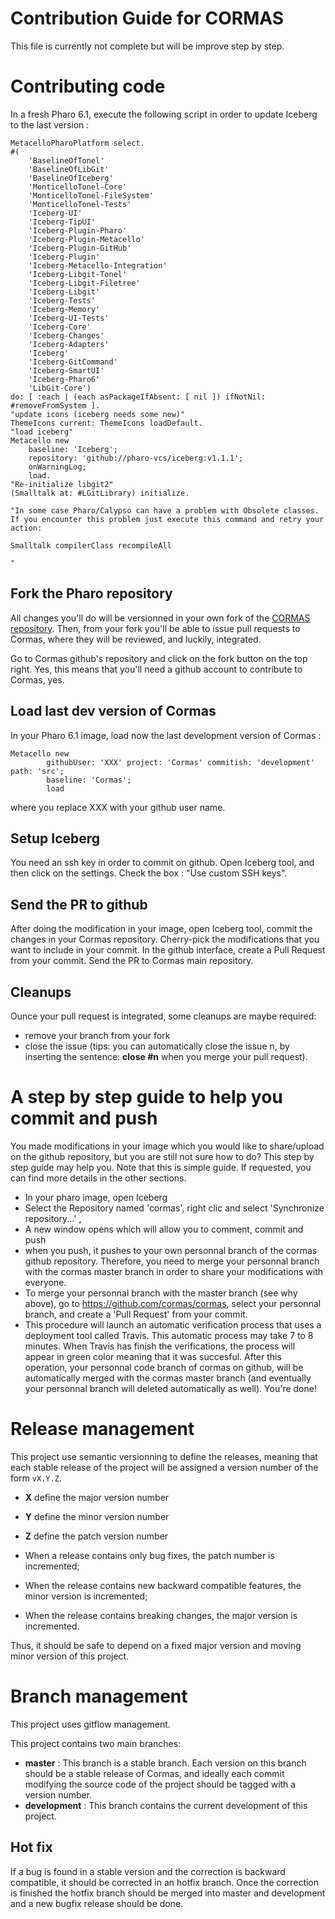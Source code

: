 # Contribution Guide for CORMAS

This file is currently not complete but will be improve step by step.

# Contributing code
In a fresh Pharo 6.1, execute the following script in order to update Iceberg to the last version : 

```Smalltalk
MetacelloPharoPlatform select.
#(
    'BaselineOfTonel'
    'BaselineOfLibGit'
    'BaselineOfIceberg'
    'MonticelloTonel-Core'
    'MonticelloTonel-FileSystem'
    'MonticelloTonel-Tests'
    'Iceberg-UI' 
    'Iceberg-TipUI'
    'Iceberg-Plugin-Pharo' 
    'Iceberg-Plugin-Metacello' 
    'Iceberg-Plugin-GitHub' 
    'Iceberg-Plugin' 
    'Iceberg-Metacello-Integration' 
    'Iceberg-Libgit-Tonel' 
    'Iceberg-Libgit-Filetree' 
    'Iceberg-Libgit' 
    'Iceberg-Tests'
    'Iceberg-Memory'
    'Iceberg-UI-Tests'
    'Iceberg-Core' 
    'Iceberg-Changes' 
    'Iceberg-Adapters' 
    'Iceberg'
    'Iceberg-GitCommand'
    'Iceberg-SmartUI'
    'Iceberg-Pharo6'
    'LibGit-Core') 
do: [ :each | (each asPackageIfAbsent: [ nil ]) ifNotNil: #removeFromSystem ].
"update icons (iceberg needs some new)"
ThemeIcons current: ThemeIcons loadDefault.
"load iceberg"
Metacello new
  	baseline: 'Iceberg';
  	repository: 'github://pharo-vcs/iceberg:v1.1.1';
	onWarningLog;
  	load.
"Re-initialize libgit2"
(Smalltalk at: #LGitLibrary) initialize.

"In some case Pharo/Calypso can have a problem with Obsolete classes. If you encounter this problem just execute this command and retry your action:

Smalltalk compilerClass recompileAll

"
```
## Fork the Pharo repository

All changes you'll do will be versionned in your own fork of the [CORMAS repository](https://github.com/cormas/cormas). Then, from your fork you'll be able to issue pull requests to Cormas, where they will be reviewed, and luckily, integrated.

Go to Cormas github's repository and click on the fork button on the top right. Yes, this means that you'll need a github account to contribute to Cormas, yes.

## Load last dev version of Cormas
In your Pharo 6.1 image, load now the last development version of Cormas : 

```Smalltalk
Metacello new
        githubUser: 'XXX' project: 'Cormas' commitish: 'development' path: 'src';
        baseline: 'Cormas';
        load
```
where you replace XXX with your github user name.

## Setup Iceberg
You need an ssh key in order to commit on github. Open Iceberg tool, and then click on the settings. Check the box : "Use custom SSH keys".

## Send the PR to github
After doing the modification in your image, open Iceberg tool, commit the changes in your Cormas repository. Cherry-pick the modifications that you want to include in your commit. In the github interface, create a Pull Request from your commit.
Send the PR to Cormas main repository.

## Cleanups
Ounce your pull request is integrated, some cleanups are maybe required:
- remove your branch from your fork
- close the issue (tips: you can automatically close the issue n, by inserting the sentence: **close #n** when you merge your pull request).

# A step by step guide to help you commit and push
You made modifications in your image which you would like to share/upload on the github repository, but you are still not sure how to do? This step by step guide may help you. Note that this is simple guide. If requested, you can find more details in the other sections.
* In your pharo image, open Iceberg
* Select the Repository named 'cormas', right clic and select 'Synchronize repository...' , 
* A new window opens which will allow you to comment, commit and push
* when you push, it pushes to your own personnal branch of the cormas github repository. Therefore, you need to merge your personnal branch with the cormas master branch in order to share your modifications with everyone.
* To merge your personnal branch with the master branch (see why above), go to  https://github.com/cormas/cormas, select your personnal branch, and create a 'Pull Request' from your commit.
* This procedure will launch an automatic verification process that uses a deployment tool called Travis. This automatic process may take 7 to 8 minutes. When Travis has finish the verifications, the process will appear in green color meaning that it was succesful. After this operation, your personnal code branch of cormas on github, will be automatically merged with the cormas master branch (and eventually your personnal branch will deleted automatically as well). You're done!

# Release management

This project use semantic versionning to define the releases, meaning that each stable release of the project will be assigned a version number of the form `vX.Y.Z`. 

- **X** define the major version number
- **Y** define the minor version number 
- **Z** define the patch version number

- When a release contains only bug fixes, the patch number is incremented;
- When the release contains new backward compatible features, the minor version is incremented;
- When the release contains breaking changes, the major version is incremented. 

Thus, it should be safe to depend on a fixed major version and moving minor version of this project.

# Branch management 

This project uses gitflow management.

This project contains two main branches:
- **master** : This branch is a stable branch. Each version on this branch should be a stable release of Cormas, and ideally each commit modifying the source code of the project should be tagged with a version number.
- **development** : This branch contains the current development of this project. 

## Hot fix

If a bug is found in a stable version and the correction is backward compatible, it should be corrected in an hotfix branch. Once the correction is finished the hotfix branch should be merged into master and development and a new bugfix release should be done.
